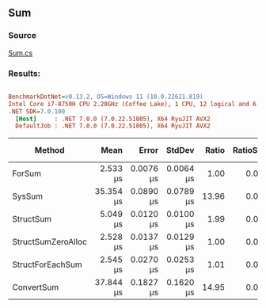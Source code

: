 ﻿## Sum

### Source
[Sum.cs](../../src/StructLinq.Benchmark/Sum.cs)

### Results:
``` ini

BenchmarkDotNet=v0.13.2, OS=Windows 11 (10.0.22621.819)
Intel Core i7-8750H CPU 2.20GHz (Coffee Lake), 1 CPU, 12 logical and 6 physical cores
.NET SDK=7.0.100
  [Host]     : .NET 7.0.0 (7.0.22.51805), X64 RyuJIT AVX2
  DefaultJob : .NET 7.0.0 (7.0.22.51805), X64 RyuJIT AVX2


```
|             Method |      Mean |     Error |    StdDev | Ratio | RatioSD | Allocated | Alloc Ratio |
|------------------- |----------:|----------:|----------:|------:|--------:|----------:|------------:|
|             ForSum |  2.533 μs | 0.0076 μs | 0.0064 μs |  1.00 |    0.00 |         - |          NA |
|             SysSum | 35.354 μs | 0.0890 μs | 0.0789 μs | 13.96 |    0.04 |      40 B |          NA |
|          StructSum |  5.049 μs | 0.0120 μs | 0.0100 μs |  1.99 |    0.01 |      24 B |          NA |
| StructSumZeroAlloc |  2.528 μs | 0.0137 μs | 0.0129 μs |  1.00 |    0.00 |         - |          NA |
|   StructForEachSum |  2.545 μs | 0.0270 μs | 0.0253 μs |  1.01 |    0.01 |         - |          NA |
|         ConvertSum | 37.844 μs | 0.1827 μs | 0.1620 μs | 14.95 |    0.07 |      40 B |          NA |

